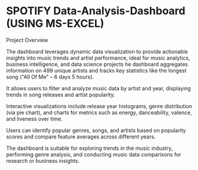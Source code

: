 # SPOTIFY Data-Analysis-Dashboard (USING MS-EXCEL)
Project Overview


The dashboard leverages dynamic data visualization to provide actionable insights into music trends and artist performance, ideal for music analytics, business intelligence, and data science projects
he dashboard aggregates information on 499 unique artists and tracks key statistics like the longest song ("All Of Me" – 6 days 5 hours).

It allows users to filter and analyze music data by artist and year, displaying trends in song releases and artist popularity.

Interactive visualizations include release year histograms, genre distribution (via pie chart), and charts for metrics such as energy, danceability, valence, and liveness over time.

Users can identify popular genres, songs, and artists based on popularity scores and compare feature averages across different years.

The dashboard is suitable for exploring trends in the music industry, performing genre analysis, and conducting music data comparisons for research or business insights.




